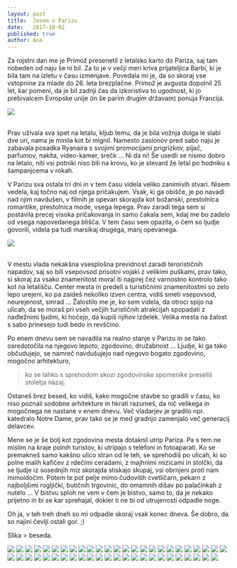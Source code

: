 ```yaml
---
layout: post
title:  Jesen v Parizu
date:   2017-10-02
published: true
author: Ana
---
```


<p class="intro"><span class="dropcap">Z</span>a rojstni dan me je Primož presenetil z letalsko karto do Pariza, saj tam nobeden od naju še ni bil. Za to je v večji meri kriva prijateljica Barbi, ki je bila tam na izletu v času izmenjave. Povedala mi je, da so skoraj vse vstopnine za mlade do 26. leta brezplačne. Primož je avgusta dopolnil 25 let, kar pomeni, da je bil zadnji čas da izkoristiva to ugodnost, ki jo prebivalcem Evropske unije (in še parim drugim državam) ponuja Francija.</p>

<div class="photoset-grid" data-layout="1"> 
    <img src="/assets/images/33paris/01.jpg" data-title="" data-lightbox="gr1">
</div><br/>

Prav uživala sva spet na letalu, kljub temu, da je bila vožnja dolga le slabi dve uri, nama je minila kot bi mignil. Namesto zaslonov pred sabo naju je zabavala posadka Ryanaira s svojimi promocijami prigrizkov, pijač, parfumov, nakita, video-kamer, srečk ... Ni da ni! Še usedli se nismo dobro na letalo, niti vsi potniki niso bili na krovu, ko je stevard že letal po hodniku s šampanjcema v rokah.

V Parizu sva ostala tri dni in v tem času videla veliko zanimivih stvari. Nisem vedela, kaj točno naj od njega pričakujem. Vsak, ki ga obišče, je po navadi nad njim navdušen, v filmih je opevan skorajda kot božanski, prestolnica romantike, prestolnica mode, vsega lepega. Prav zaradi tega sem si postavila precej visoka pričakovanja in samo čakala sem, kdaj me bo zadelo od vsega napovedanega blišča. V tem času sem opazila, o čem so ljudje govorili, videla pa tudi marsikaj drugega, manj opevanega.

<div class="photoset-grid" data-layout="1"> 
    <img src="/assets/images/33paris/25.jpg" data-title="" data-lightbox="gr1">
</div><br/>

V mestu vlada nekakšna vsesplošna previdnost zaradi terorističnih napadov, saj so bili vsepovsod prisotni vojaki z velikimi puškami, prav tako, si skoraj za vsako znamenitost moral iti najprej čez varnostno kontrolo tako kot na letališču. Center mesta in predeli s turističnimi znamenitostmi so zelo lepo urejeni, ko pa zaideš nekoliko izven centra, vidiš smeti vsepovsod, neurejenost, smrad ... Žalostilo me je, ko sem videla, da otroci spijo na ulicah, da se moraš pri vseh večjih turističnih atrakcijah spopadati z nadležnimi ljudmi, ki hočejo, da kupiš njihov izdelek. Velika mesta na žalost s sabo prinesejo tudi bedo in revščino. 

Po enem dnevu sem se navadila na realno stanje v Parizu in se tako osredotočila na njegovo lepoto, zgodovino, družabnost ... Ljudje, ki ga tako občudujejo, se namreč navdušujejo nad njegovo bogato zgodovino, mogočno arhitekturo, 

<blockquote>ko se lahko s sprehodom skozi zgodovinske spomenike preseliš stoletja nazaj.</blockquote>

Ostaneš brez besed, ko vidiš, kako mogočne stavbe so gradili v času, ko niso poznali sodobne arhitekture in hkrati razumeš, da nič velikega in mogočnega ne nastane v enem dnevu. Več vladarjev je gradilo npr. katedralo Notre Dame, prav tako se je med gradnjo zamenjalo več generacij delavcev.

Mene se je še bolj kot zgodovina mesta dotaknil utrip Pariza. Pa s tem ne mislim na kraje polnih turistov, ki utripajo s telefoni in fotoaparati. Ko se premakneš samo kakšno ulico stran od le teh, se sprehodiš po ulicah, ki so polne malih kafičev z rdečimi ceradami, z majhnimi mizicami in stolčki, da se ljudje iz sosednjih miz skorajda stiskajo skupaj, vsi obrnjeni proti nam mimoidočim. Potem te pot pelje mimo čudovitih cvetličarn, pekarn z najboljšimi rogljički, butičnih trgovinic, do omamnih dišav po palačinkah z nutelo ... V bistvu sploh ne vem v čem je bistvo, samo to, da je nekako prijetno in bi se kar sprehajal, dokler ti ne bi od utrujenosti odpadle noge. 

Oh ja, v teh treh dneh so mi odpadle skoraj vsak konec dneva. 
Še dobro, da so najini čevlji ostali gor. ;)

Slika > beseda.

<div class="photoset-grid" data-layout="33333333313333333"> 
    <img src="/assets/images/33paris/02.jpg" data-title="" data-lightbox="gr1">
    <img src="/assets/images/33paris/03.jpg" data-title="" data-lightbox="gr1">
    <img src="/assets/images/33paris/04.jpg" data-title="" data-lightbox="gr1">
    <img src="/assets/images/33paris/21.jpg" data-title="" data-lightbox="gr1">
    <img src="/assets/images/33paris/22.jpg" data-title="" data-lightbox="gr1">
    <img src="/assets/images/33paris/05.jpg" data-title="" data-lightbox="gr1">
    <img src="/assets/images/33paris/23.jpg" data-title="" data-lightbox="gr1">
    <img src="/assets/images/33paris/24.jpg" data-title="" data-lightbox="gr1">
    <img src="/assets/images/33paris/06.jpg" data-title="" data-lightbox="gr1">
    <img src="/assets/images/33paris/07.jpg" data-title="" data-lightbox="gr1">
    <img src="/assets/images/33paris/26.jpg" data-title="" data-lightbox="gr1">
    <img src="/assets/images/33paris/08.jpg" data-title="" data-lightbox="gr1">
    <img src="/assets/images/33paris/27.jpg" data-title="" data-lightbox="gr1">
    <img src="/assets/images/33paris/28.jpg" data-title="" data-lightbox="gr1">
    <img src="/assets/images/33paris/29.jpg" data-title="" data-lightbox="gr1">
    <img src="/assets/images/33paris/09.jpg" data-title="" data-lightbox="gr1">
    <img src="/assets/images/33paris/30.jpg" data-title="" data-lightbox="gr1">
    <img src="/assets/images/33paris/51.jpg" data-title="" data-lightbox="gr1">
    <img src="/assets/images/33paris/50.jpg" data-title="" data-lightbox="gr1">
    <img src="/assets/images/33paris/31.jpg" data-title="" data-lightbox="gr1">
    <img src="/assets/images/33paris/32.jpg" data-title="" data-lightbox="gr1">
    <img src="/assets/images/33paris/33.jpg" data-title="" data-lightbox="gr1">
    <img src="/assets/images/33paris/34.jpg" data-title="" data-lightbox="gr1">
    <img src="/assets/images/33paris/38.jpg" data-title="" data-lightbox="gr1">
    <img src="/assets/images/33paris/10.jpg" data-title="" data-lightbox="gr1">
    <img src="/assets/images/33paris/35.jpg" data-title="" data-lightbox="gr1">
    <img src="/assets/images/33paris/11.jpg" data-title="" data-lightbox="gr1">
    <img src="/assets/images/33paris/36.jpg" data-title="" data-lightbox="gr1">
    <img src="/assets/images/33paris/37.jpg" data-title="" data-lightbox="gr1">
    <img src="/assets/images/33paris/39.jpg" data-title="" data-lightbox="gr1">
    <img src="/assets/images/33paris/40.jpg" data-title="" data-lightbox="gr1">
    <img src="/assets/images/33paris/12.jpg" data-title="" data-lightbox="gr1">
    <img src="/assets/images/33paris/13.jpg" data-title="" data-lightbox="gr1">
    <img src="/assets/images/33paris/41.jpg" data-title="" data-lightbox="gr1">
    <img src="/assets/images/33paris/14.jpg" data-title="" data-lightbox="gr1">
    <img src="/assets/images/33paris/46.jpg" data-title="" data-lightbox="gr1">
    <img src="/assets/images/33paris/15.jpg" data-title="" data-lightbox="gr1">
    <img src="/assets/images/33paris/47.jpg" data-title="" data-lightbox="gr1">
    <img src="/assets/images/33paris/16.jpg" data-title="" data-lightbox="gr1">
    <img src="/assets/images/33paris/17.jpg" data-title="" data-lightbox="gr1">
    <img src="/assets/images/33paris/18.jpg" data-title="" data-lightbox="gr1">
    <img src="/assets/images/33paris/48.jpg" data-title="" data-lightbox="gr1">
    <img src="/assets/images/33paris/42.jpg" data-title="" data-lightbox="gr1">
    <img src="/assets/images/33paris/43.jpg" data-title="" data-lightbox="gr1">
    <img src="/assets/images/33paris/45.jpg" data-title="" data-lightbox="gr1">
    <img src="/assets/images/33paris/44.jpg" data-title="" data-lightbox="gr1">
    <img src="/assets/images/33paris/49.jpg" data-title="" data-lightbox="gr1">
    <img src="/assets/images/33paris/19.jpg" data-title="" data-lightbox="gr1">
    <img src="/assets/images/33paris/20.jpg" data-title="" data-lightbox="gr1">
</div><br/>

















 




